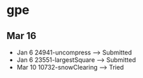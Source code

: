 # gpe

## Mar 16

- Jan 6     24941-uncompress --> Submitted
- Jan 6     23551-largestSquare --> Submitted
- Mar 10    10732-snowClearing --> Tried
